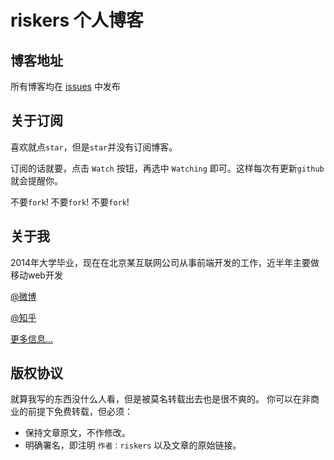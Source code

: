 # riskers 个人博客

## 博客地址
所有博客均在 [issues](https://github.com/riskers/blog/issues) 中发布

## 关于订阅
喜欢就点`star`，但是`star`并没有订阅博客。

订阅的话就要，点击 `Watch` 按钮，再选中 `Watching` 即可。这样每次有更新`github`就会提醒你。

不要`fork`! 不要`fork`! 不要`fork`!

## 关于我
2014年大学毕业，现在在北京某互联网公司从事前端开发的工作，近半年主要做移动web开发

[@微博](http://weibo.com/damaoxianjia123)

[@知乎](http://www.zhihu.com/people/riskers)

[更多信息...](https://github.com/riskers/blog/issues/1)

## 版权协议
就算我写的东西没什么人看，但是被莫名转载出去也是很不爽的。
你可以在非商业的前提下免费转载，但必须：
* 保持文章原文，不作修改。
* 明确署名，即注明 `作者：riskers` 以及文章的原始链接。

